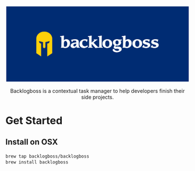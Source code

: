 <p align="center">
    <img alt="Backlogboss" src="https://github.com/backlogboss/backlogboss/raw/master/.github/cover.png" width="500">
  </a>
</p>

<p align="center">
  Backlogboss is a contextual task manager to help developers finish their side projects.
</p>


# Get Started

## Install on OSX
```bash
brew tap backlogboss/backlogboss
brew install backlogboss
```
